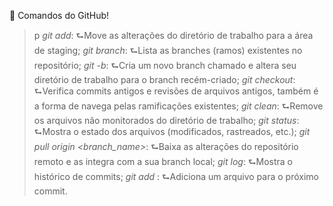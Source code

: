 
📙 Comandos do GitHub!

>p
*git add*:
   ⮑Move as alterações do diretório de trabalho para a área de staging;
*git branch*:
   ⮑Lista as branches (ramos) existentes no repositório;
*git -b*:
   ⮑Cria um novo branch chamado e altera seu diretório de trabalho para o branch recém-criado;
*git checkout*:
   ⮑Verifica commits antigos e revisões de arquivos antigos, também é a forma de navega pelas ramificações existentes;
*git clean*:
   ⮑Remove os arquivos não monitorados do diretório de trabalho;
*git status*:
   ⮑Mostra o estado dos arquivos (modificados, rastreados, etc.);
*git pull origin <branch_name>*:
   ⮑Baixa as alterações do repositório remoto e as integra com a sua branch local;
*git log*:
   ⮑Mostra o histórico de commits;
*git add <arquivo>*:
   ⮑Adiciona um arquivo para o próximo commit.
